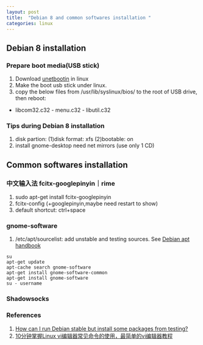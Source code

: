 ```yaml
---
layout: post
title:  "Debian 8 and common softwares installation "
categories: linux
---
```

## Debian 8 installation
### Prepare boot media(USB stick)
1. Download [unetbootin](http://unetbootin.sourceforge.net/) in linux
2. Make the boot usb stick under linux.
3. copy the below files from /usr/lib/syslinux/bios/ to the root of USB drive, then reboot:
 - libcom32.c32 - menu.c32 - libutil.c32

### Tips during Debian 8 installation
1. disk partion: (1)disk format: xfs (2)bootable: on
1. install gnome-desktop need net mirrors (use only 1 CD)


## Common softwares installation
### 中文输入法 fcitx-googlepinyin｜rime
1. sudo apt-get install fcitx-googlepinyin
1. fcitx-config (+googlepinyin,maybe need restart to show)
1. default shortcut: ctrl+space


### gnome-software
1. /etc/apt/sourcelist: add unstable and testing sources. See [Debian apt handbook](http://debian-handbook.info/browse/wheezy/apt.html)

```
su
apt-get update
apt-cache search gnome-software
apt-get install gnome-software-common
apt-get install gnome-software
su - username
```

### Shadowsocks

### References
1. [How can I run Debian stable but install some packages from testing?](http://serverfault.com/questions/22414/how-can-i-run-debian-stable-but-install-some-packages-from-testing)
2. [10分钟掌握Linux vi编辑器常见命令的使用，最简单的vi编辑器教程](http://c.biancheng.net/cpp/html/2735.html)
